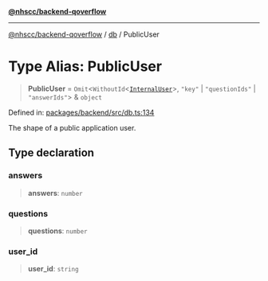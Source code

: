 [**@nhscc/backend-qoverflow**](../../README.md)

***

[@nhscc/backend-qoverflow](../../README.md) / [db](../README.md) / PublicUser

# Type Alias: PublicUser

> **PublicUser** = `Omit`\<`WithoutId`\<[`InternalUser`](InternalUser.md)\>, `"key"` \| `"questionIds"` \| `"answerIds"`\> & `object`

Defined in: [packages/backend/src/db.ts:134](https://github.com/nhscc/qoverflow.api.hscc.bdpa.org/blob/b629239838bf73900bba2996b8dcfbc432755e21/packages/backend/src/db.ts#L134)

The shape of a public application user.

## Type declaration

### answers

> **answers**: `number`

### questions

> **questions**: `number`

### user\_id

> **user\_id**: `string`
